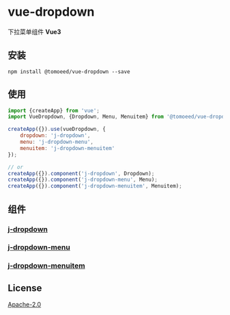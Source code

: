 # vue-dropdown
下拉菜单组件 **Vue3**

## 安装
```shell
npm install @tomoeed/vue-dropdown --save
```

## 使用
```js
import {createApp} from 'vue';
import VueDropdown, {Dropdown, Menu, Menuitem} from '@tomoeed/vue-dropdown';

createApp({}).use(vueDropdown, {
    dropdown: 'j-dropdown',
    menu: 'j-dropdown-menu',
    menuitem: 'j-dropdown-menuitem'
});

// or
createApp({}).component('j-dropdown', Dropdown);
createApp({}).component('j-dropdown-menu', Menu);
createApp({}).component('j-dropdown-menuitem', Menuitem);
```

## 组件
### [j-dropdown](https://github.com/meshareL/vue-dropdown/blob/master/doc/dropdown.md)
### [j-dropdown-menu](https://github.com/meshareL/vue-dropdown/blob/master/doc/menu.md)
### [j-dropdown-menuitem](https://github.com/meshareL/vue-dropdown/blob/master/doc/menuitem.md)

## License
[Apache-2.0](https://github.com/meshareL/vue-dropdown/blob/master/LICENSE)
